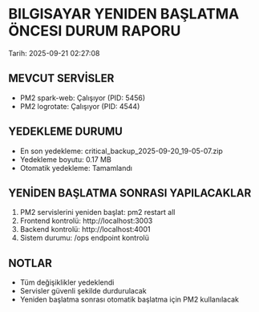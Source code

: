 ﻿# BILGISAYAR YENIDEN BAŞLATMA ÖNCESI DURUM RAPORU
Tarih: 2025-09-21 02:27:08

## MEVCUT SERVİSLER
- PM2 spark-web: Çalışıyor (PID: 5456)
- PM2 logrotate: Çalışıyor (PID: 4544)

## YEDEKLEME DURUMU
- En son yedekleme: critical_backup_2025-09-20_19-05-07.zip
- Yedekleme boyutu: 0.17 MB
- Otomatik yedekleme: Tamamlandı

## YENİDEN BAŞLATMA SONRASI YAPILACAKLAR
1. PM2 servislerini yeniden başlat: pm2 restart all
2. Frontend kontrolü: http://localhost:3003
3. Backend kontrolü: http://localhost:4001
4. Sistem durumu: /ops endpoint kontrolü

## NOTLAR
- Tüm değişiklikler yedeklendi
- Servisler güvenli şekilde durdurulacak
- Yeniden başlatma sonrası otomatik başlatma için PM2 kullanılacak
